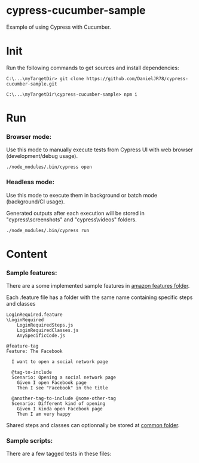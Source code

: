 # cypress-cucumber-sample
Example of using Cypress with Cucumber.

# Init
Run the following commands to get sources and install dependencies:  
  ```
  C:\...\myTargetDir> git clone https://github.com/DanielJR78/cypress-cucumber-sample.git
  
  C:\...\myTargetDir\cypress-cucumber-sample> npm i  
  ```  

# Run
### Browser mode:
Use this mode to manually execute tests from Cypress UI with web browser (development/debug usage).
  ```
  ./node_modules/.bin/cypress open
  ```
### Headless mode:
Use this mode to execute them in background or batch mode (background/CI usage).

Generated outputs after each execution will be stored in "cypress\screenshots" and "cypress\videos" folders.
  ```
  ./node_modules/.bin/cypress run
  ```

# Content
### Sample features:
There are a some implemented sample features in [amazon features folder](https://github.com/DanielJR78/cypress-cucumber-sample/tree/main/cypress/integration/amazon).
 
Each .feature file has a folder with the same name containing specific steps and classes

```
LoginRequired.feature
\LoginRequired
    LoginRequiredSteps.js
    LoginRequiredClasses.js
    AnySpecificCode.js
    
@feature-tag
Feature: The Facebook

  I want to open a social network page

  @tag-to-include
  Scenario: Opening a social network page
    Given I open Facebook page
    Then I see "Facebook" in the title

  @another-tag-to-include @some-other-tag
  Scenario: Different kind of opening
    Given I kinda open Facebook page
    Then I am very happy

```

Shared steps and classes can optionnally be stored at [common folder](https://github.com/DanielJR78/cypress-cucumber-sample/tree/main/cypress/integration/common).
### Sample scripts:
There are a few tagged tests in these files:


